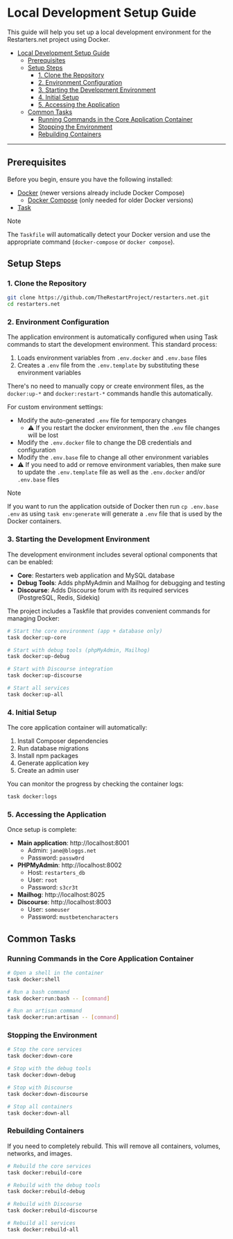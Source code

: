 # Local Development Setup Guide

This guide will help you set up a local development environment for the Restarters.net project using Docker.

- [Local Development Setup Guide](#local-development-setup-guide)
  - [Prerequisites](#prerequisites)
  - [Setup Steps](#setup-steps)
    - [1. Clone the Repository](#1-clone-the-repository)
    - [2. Environment Configuration](#2-environment-configuration)
    - [3. Starting the Development Environment](#3-starting-the-development-environment)
    - [4. Initial Setup](#4-initial-setup)
    - [5. Accessing the Application](#5-accessing-the-application)
  - [Common Tasks](#common-tasks)
    - [Running Commands in the Core Application Container](#running-commands-in-the-core-application-container)
    - [Stopping the Environment](#stopping-the-environment)
    - [Rebuilding Containers](#rebuilding-containers)
****

## Prerequisites

Before you begin, ensure you have the following installed:

- [Docker](https://docs.docker.com/get-docker/) (newer versions already include Docker Compose)
  - [Docker Compose](https://docs.docker.com/compose/install/) (only needed for older Docker versions)
- [Task](https://taskfile.dev/installation/)

> [!NOTE]
> The `Taskfile` will automatically detect your Docker version and use the appropriate command (`docker-compose` or `docker compose`).

## Setup Steps

### 1. Clone the Repository

```bash
git clone https://github.com/TheRestartProject/restarters.net.git
cd restarters.net
```

### 2. Environment Configuration

The application environment is automatically configured when using Task commands to start the development environment. This standard process:

1. Loads environment variables from `.env.docker` and `.env.base` files
2. Creates a `.env` file from the `.env.template` by substituting these environment variables

There's no need to manually copy or create environment files, as the `docker:up-*` and `docker:restart-*` commands handle this automatically.

For custom environment settings:
- Modify the auto-generated `.env` file for temporary changes
  - ⚠️ If you restart the docker environment, then the `.env` file changes will be lost
- Modify the `.env.docker` file to change the DB credentials and configuration
- Modify the `.env.base` file to change all other environment variables
- ⚠️ If you need to add or remove environment variables, then make sure to update the `.env.template` file as well as the `.env.docker` and/or `.env.base` files

> [!NOTE]
> If you want to run the application outside of Docker then run `cp .env.base .env` as using `task env:generate` will generate a `.env` file that is used by the Docker containers.

### 3. Starting the Development Environment

The development environment includes several optional components that can be enabled:

- **Core**: Restarters web application and MySQL database
- **Debug Tools**: Adds phpMyAdmin and Mailhog for debugging and testing
- **Discourse**: Adds Discourse forum with its required services (PostgreSQL, Redis, Sidekiq) 

The project includes a Taskfile that provides convenient commands for managing Docker:

```bash
# Start the core environment (app + database only)
task docker:up-core

# Start with debug tools (phpMyAdmin, Mailhog)
task docker:up-debug

# Start with Discourse integration
task docker:up-discourse

# Start all services
task docker:up-all
```

### 4. Initial Setup

The core application container will automatically:

1. Install Composer dependencies
2. Run database migrations
3. Install npm packages
4. Generate application key
5. Create an admin user

You can monitor the progress by checking the container logs:

```bash
task docker:logs
```

### 5. Accessing the Application

Once setup is complete:

- **Main application**: http://localhost:8001
  - Admin: `jane@bloggs.net`
  - Password: `passw0rd`
- **PHPMyAdmin**: http://localhost:8002
  - Host: `restarters_db`
  - User: `root`
  - Password: `s3cr3t`
- **Mailhog**: http://localhost:8025
- **Discourse**: http://localhost:8003
  -  User: `someuser`
  -  Password: `mustbetencharacters`

## Common Tasks

### Running Commands in the Core Application Container

```bash
# Open a shell in the container
task docker:shell

# Run a bash command
task docker:run:bash -- [command]

# Run an artisan command
task docker:run:artisan -- [command]
```

### Stopping the Environment

```bash
# Stop the core services
task docker:down-core

# Stop with the debug tools
task docker:down-debug

# Stop with Discourse
task docker:down-discourse

# Stop all containers
task docker:down-all
```

### Rebuilding Containers

If you need to completely rebuild. This will remove all containers, volumes, networks, and images.

```bash
# Rebuild the core services
task docker:rebuild-core

# Rebuild with the debug tools
task docker:rebuild-debug

# Rebuild with Discourse
task docker:rebuild-discourse

# Rebuild all services
task docker:rebuild-all
```

